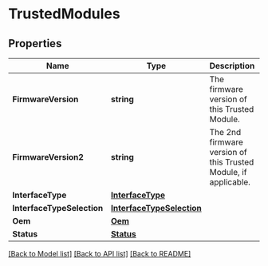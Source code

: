 # TrustedModules

## Properties
Name | Type | Description | Notes
------------ | ------------- | ------------- | -------------
**FirmwareVersion** | **string** | The firmware version of this Trusted Module. | [optional] 
**FirmwareVersion2** | **string** | The 2nd firmware version of this Trusted Module, if applicable. | [optional] 
**InterfaceType** | [**InterfaceType**](InterfaceType.md) |  | [optional] 
**InterfaceTypeSelection** | [**InterfaceTypeSelection**](InterfaceTypeSelection.md) |  | [optional] 
**Oem** | [**Oem**](Oem.md) |  | [optional] 
**Status** | [**Status**](Status.md) |  | [optional] 

[[Back to Model list]](../README.md#documentation-for-models) [[Back to API list]](../README.md#documentation-for-api-endpoints) [[Back to README]](../README.md)


